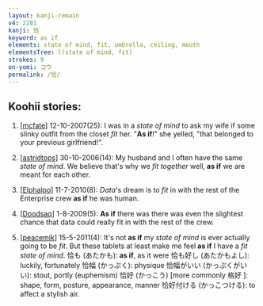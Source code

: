 ```yaml
---
layout: kanji-remain
v4: 2281
kanji: 恰
keyword: as if
elements: state of mind, fit, umbrella, ceiling, mouth
elementsTree: l(state of mind, fit)
strokes: 9
on-yomi: コウ
permalink: /恰/
---
```


## Koohii stories: 

1) [<a href="http://kanji.koohii.com/profile/mcfate">mcfate</a>] 12-10-2007(25): I was in a <em>state of mind</em> to ask my wife if some slinky outfit from the closet <em>fit</em> her. &quot;<strong>As if</strong>!&quot; she yelled, &quot;that belonged to your previous girlfriend!&quot;.

2) [<a href="http://kanji.koohii.com/profile/astridtops">astridtops</a>] 30-10-2006(14): My husband and I often have the same <em>state of mind</em>. We believe that&#039;s why we <em>fit together</em> well,<strong> as if</strong> we are meant for each other.

3) [<a href="http://kanji.koohii.com/profile/Elphalpo">Elphalpo</a>] 11-7-2010(8): <em>Data</em>&#039;s dream is to <em>fit</em> in with the rest of the Enterprise crew<strong> as if</strong> he was human.

4) [<a href="http://kanji.koohii.com/profile/Doodsaq">Doodsaq</a>] 1-8-2009(5): <strong>As if</strong> there was there was even the slightest chance that data could really fit in with the rest of the crew.

5) [<a href="http://kanji.koohii.com/profile/peacemik">peacemik</a>] 15-5-2011(4): It&#039;s not<strong> as if</strong> my <em> state of mind</em> is ever actually going to be <em>fit</em>. But these tablets at least make me feel<strong> as if</strong> I have a <em>fit</em> <em>state of mind</em>. 恰も (あたかも):<strong> as if</strong>, as it were 恰も好し (あたかもよし): luckily, fortunately 恰幅 (かっぷく): physique 恰幅がいい (かっぷくがいい): stout, portly (euphemism) 恰好 (かっこう) [more commonly 格好 ]: shape, form, posture, appearance, manner 恰好付ける (かっこつける): to affect a stylish air.

